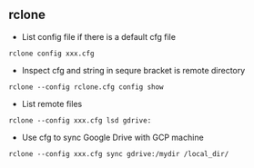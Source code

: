 ## rclone 
* List config file if there is a default cfg file
```
rclone config xxx.cfg
```
* Inspect cfg and string in sequre bracket is remote directory
```
rclone --config rclone.cfg config show
``` 
* List remote files
```
rclone --config xxx.cfg lsd gdrive:
```

* Use cfg to sync Google Drive with GCP machine
```
rclone --config xxx.cfg sync gdrive:/mydir /local_dir/
```
